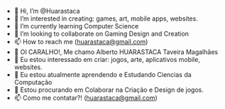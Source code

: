 - 👋 Hi, I’m @Huarastaca
- 👀 I’m interested in creating: games, art, mobile apps, websites.
- 🌱 I’m currently learning Computer Science
- 💞️ I’m looking to collaborate on Gaming Design and Creation
- 📫 How to reach me (huarastaca@gmail.com)
- 👋 OI CARALHO!, Me chamo Alberto HUARASTACA Taveira Magalhães
- 👀 Eu estou interessado em criar: jogos, arte, aplicativos mobile, websites.
- 🌱 Eu estou atualmente aprendendo e Estudando Ciencias da Computação
- 💞️ Estou procurando em Colaborar na Criação e Design de jogos.
- 📫 Como me contatar?! (huarastaca@gmail.com)
